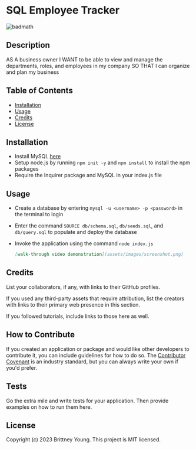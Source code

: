 # SQL Employee Tracker
![badmath](https://img.shields.io/badge/License-MIT-blue)
## Description

AS A business owner
I WANT to be able to view and manage the departments, roles, and employees in my company
SO THAT I can organize and plan my business

## Table of Contents

- [Installation](#installation)
- [Usage](#usage)
- [Credits](#credits)
- [License](#license)

## Installation
* Install MySQL [here](https://coding-boot-camp.github.io/full-stack/mysql/mysql-installation-guide)
* Setup node.js by running ```npm init -y``` and ```npm install``` to install the npm packages
* Require the Inquirer package and MySQL in your index.js file


## Usage
* Create a database by entering ```mysql -u <username> -p <password>``` in the terminal to login
* Enter the command ```SOURCE db/schema.sql```, ```db/seeds.sql```, and ```db/query.sql``` to populate and deploy the database
* Invoke the application using the command ```node index.js```


    ```md
    [walk-through video demonstration](assets/images/screenshot.png)
    ```

## Credits

List your collaborators, if any, with links to their GitHub profiles.

If you used any third-party assets that require attribution, list the creators with links to their primary web presence in this section.

If you followed tutorials, include links to those here as well.


## How to Contribute

If you created an application or package and would like other developers to contribute it, you can include guidelines for how to do so. The [Contributor Covenant](https://www.contributor-covenant.org/) is an industry standard, but you can always write your own if you'd prefer.

## Tests

Go the extra mile and write tests for your application. Then provide examples on how to run them here.

## License
Copyright (c) 2023 Brittney Young. This project is MIT licensed.